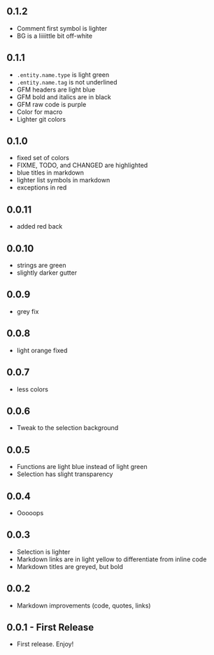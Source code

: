 ## 0.1.2
* Comment first symbol is lighter
* BG is a liiiittle bit off-white

## 0.1.1
* `.entity.name.type` is light green
* `.entity.name.tag` is not underlined
* GFM headers are light blue
* GFM bold and italics are in black
* GFM raw code is purple
* Color for macro
* Lighter git colors

## 0.1.0
* fixed set of colors
* FIXME, TODO, and CHANGED are highlighted
* blue titles in markdown
* lighter list symbols in markdown
* exceptions in red

## 0.0.11
* added red back

## 0.0.10
* strings are green
* slightly darker gutter

## 0.0.9
* grey fix

## 0.0.8
* light orange fixed

## 0.0.7
* less colors

## 0.0.6
* Tweak to the selection background

## 0.0.5
* Functions are light blue instead of light green
* Selection has slight transparency

## 0.0.4
* Ooooops

## 0.0.3
* Selection is lighter
* Markdown links are in light yellow to differentiate from inline code
* Markdown titles are greyed, but bold

## 0.0.2
* Markdown improvements (code, quotes, links)

## 0.0.1 - First Release
* First release. Enjoy!
